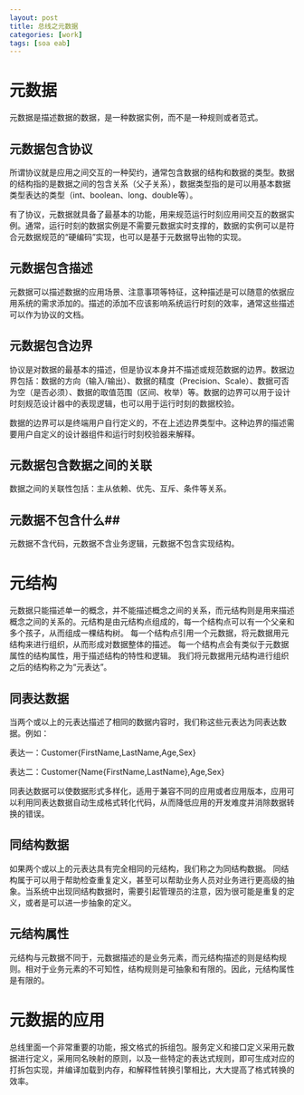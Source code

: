```yaml
---
layout: post
title: 总线之元数据
categories: [work]
tags: [soa eab]
---
```


# 元数据 #
元数据是描述数据的数据，是一种数据实例，而不是一种规则或者范式。

## 元数据包含协议	 ##
所谓协议就是应用之间交互的一种契约，通常包含数据的结构和数据的类型。数据的结构指的是数据之间的包含关系（父子关系），数据类型指的是可以用基本数据类型表达的类型（int、boolean、long、double等）。

有了协议，元数据就具备了最基本的功能，用来规范运行时刻应用间交互的数据实例。通常，运行时刻的数据实例是不需要元数据实时支撑的，数据的实例可以是符合元数据规范的“硬编码”实现，也可以是基于元数据导出物的实现。

## 元数据包含描述 ##
元数据可以描述数据的应用场景、注意事项等特征，这种描述是可以随意的依据应用系统的需求添加的。描述的添加不应该影响系统运行时刻的效率，通常这些描述可以作为协议的文档。
## 元数据包含边界 ##
协议是对数据的最基本的描述，但是协议本身并不描述或规范数据的边界。数据边界包括：数据的方向（输入/输出）、数据的精度（Precision、Scale）、数据可否为空（是否必须）、数据的取值范围（区间、枚举）等。数据的边界可以用于设计时刻规范设计器中的表现逻辑，也可以用于运行时刻的数据校验。

数据的边界可以是终端用户自行定义的，不在上述边界类型中。这种边界的描述需要用户自定义的设计器组件和运行时刻校验器来解释。
## 元数据包含数据之间的关联 ##
数据之间的关联性包括：主从依赖、优先、互斥、条件等关系。
## 元数据不包含什么##
元数据不含代码，元数据不含业务逻辑，元数据不包含实现结构。


# 元结构 #
元数据只能描述单一的概念，并不能描述概念之间的关系，而元结构则是用来描述概念之间的关系的。元结构是由元结构点组成的，每一个结构点可以有一个父亲和多个孩子，从而组成一棵结构树。
每一个结构点引用一个元数据，将元数据用元结构来进行组织，从而形成对数据整体的描述。
每一个结构点会有类似于元数据属性的结构属性，用于描述结构的特性和逻辑。
我们将元数据用元结构进行组织之后的结构称之为“元表达”。
## 同表达数据 ##
当两个或以上的元表达描述了相同的数据内容时，我们称这些元表达为同表达数据。例如：
> 
表达一：Customer{FirstName,LastName,Age,Sex}
>
表达二：Customer{Name{FirstName,LastName},Age,Sex}

同表达数据可以使数据形式多样化，适用于兼容不同的应用或者应用版本，应用可以利用同表达数据自动生成格式转化代码，从而降低应用的开发难度并消除数据转换的错误。
## 同结构数据 ##
如果两个或以上的元表达具有完全相同的元结构，我们称之为同结构数据。
同结构属于可以用于帮助检查重复定义，甚至可以帮助业务人员对业务进行更高级的抽象。当系统中出现同结构数据时，需要引起管理员的注意，因为很可能是重复的定义，或者是可以进一步抽象的定义。
## 元结构属性 ##
元结构与元数据不同于，元数据描述的是业务元素，而元结构描述的则是结构规则。相对于业务元素的不可知性，结构规则是可抽象和有限的。因此，元结构属性是有限的。

# 元数据的应用 #
总线里面一个非常重要的功能，报文格式的拆组包。服务定义和接口定义采用元数据进行定义，采用同名映射的原则，以及一些特定的表达式规则，即可生成对应的打拆包实现，并编译加载到内存，和解释性转换引擎相比，大大提高了格式转换的效率。